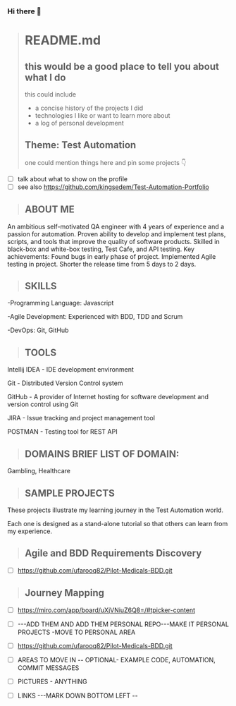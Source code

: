 ### Hi there 👋

<!--
**ufarooq82/ufarooq82** is a ✨ _special_ ✨ repository because its `README.md` (this file) appears on your GitHub profile.

Here are some ideas to get you started:

- 🔭 I’m currently working on ...
- 🌱 I’m currently learning ...
- 👯 I’m looking to collaborate on ...
- 🤔 I’m looking for help with ...
- 💬 Ask me about ...
- 📫 How to reach me: ...
- 😄 Pronouns: ...
- ⚡ Fun fact: ...
-->


> # README.md
> ## this would be a good place to tell you about what I do
> this could include 
> * a concise history of the projects I did
> * technologies I like or want to learn more about
> * a log of personal development
> 
> ## Theme: Test Automation
> one could mention things here and pin some projects 👇

* [ ] talk about what to show on the profile
* [ ] see also https://github.com/kingsedem/Test-Automation-Portfolio

> ## ABOUT ME
 
An ambitious self-motivated QA engineer with 4 years of experience and a passion for automation. Proven ability to develop and implement test plans, scripts, and tools that improve the quality of software products. Skilled in black-box and white-box testing, Test Cafe, and API testing. Key achievements: Found bugs in early phase of project. Implemented Agile testing in project. Shorter the release time from 5 days to 2 days.

> ## SKILLS
      
-Programming Language: Javascript

-Agile Development: Experienced with BDD, TDD and Scrum

-DevOps: Git, GitHub

> ## TOOLS

Intellij IDEA - IDE development environment

Git - Distributed Version Control system

GitHub - A provider of Internet hosting for software development and version control using Git

JIRA - Issue tracking and project management tool

POSTMAN - Testing tool for REST API

> ## DOMAINS BRIEF LIST OF DOMAIN:

Gambling, Healthcare

> ## SAMPLE PROJECTS

These projects illustrate my learning journey in the Test Automation world. 

Each one is designed as a stand-alone tutorial so that others can learn from my experience.

> ## Agile and BDD Requirements Discovery
* [ ] https://github.com/ufarooq82/Pilot-Medicals-BDD.git


> ## Journey Mapping 
* [ ] https://miro.com/app/board/uXjVNiuZ6Q8=/#tpicker-content



* [ ] ---ADD THEM AND ADD THEM PERSONAL REPO---MAKE IT PERSONAL PROJECTS -MOVE TO PERSONAL AREA
* [ ] https://github.com/ufarooq82/Pilot-Medicals-BDD.git
* [ ] AREAS TO MOVE IN -- OPTIONAL- EXAMPLE CODE, AUTOMATION, COMMIT MESSAGES 
* [ ] PICTURES - ANYTHING
* [ ] LINKS ---MARK DOWN BOTTOM LEFT --
